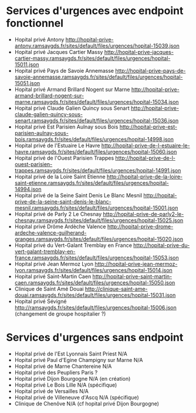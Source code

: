 # Services d'urgences avec endpoint fonctionnel
* Hopital privé Antony http://hopital-prive-antony.ramsaygds.fr/sites/default/files/urgences/hopital-15039.json  
* Hopital privé Jacques Cartier Massy http://hopital-prive-jacques-cartier-massy.ramsaygds.fr/sites/default/files/urgences/hopital-15011.json  
* Hopital privé Pays de Savoie Annemasse http://hopital-prive-pays-de-savoie-annemasse.ramsaygds.fr/sites/default/files/urgences/hopital-15051.json  
* Hopital privé Armand Brillard Nogent sur Marne http://hopital-prive-armand-brillard-nogent-sur-marne.ramsaygds.fr/sites/default/files/urgences/hopital-15034.json  
* Hopital privé Claude Galien Quincy sous Senart http://hopital-prive-claude-galien-quincy-sous-senart.ramsaygds.fr/sites/default/files/urgences/hopital-15036.json  
* Hopital privé Est Parisien Aulnay sous Bois http://hopital-prive-est-parisien-aulnay-sous-bois.ramsaygds.fr/sites/default/files/urgences/hopital-14998.json  
* Hopital privé de l'Estuaire Le Havre http://hopital-prive-de-l-estuaire-le-havre.ramsaygds.fr/sites/default/files/urgences/hopital-15060.json  
* Hopital privé de l'Ouest Parisien Trappes http://hopital-prive-de-l-ouest-parisien-trappes.ramsaygds.fr/sites/default/files/urgences/hopital-14991.json  
* Hopital privé de la Loire Saint Etienne http://hopital-prive-de-la-loire-saint-etienne.ramsaygds.fr/sites/default/files/urgences/hopital-14994.json  
* Hopital privé de la Seine Saint Denis Le Blanc Mesnil http://hopital-prive-de-la-seine-saint-denis-le-blanc-mesnil.ramsaygds.fr/sites/default/files/urgences/hopital-15001.json  
* Hopital privé de Parly 2 Le Chesnay http://hopital-prive-de-parly2-le-chesnay.ramsaygds.fr/sites/default/files/urgences/hopital-15025.json  
* Hopital privé Drôme Ardèche Valence http://hopital-prive-drome-ardeche-valence-guilherand-granges.ramsaygds.fr/sites/default/files/urgences/hopital-15020.json  
* Hopital privé du Vert-Galant Tremblay en France http://hopital-prive-du-vert-galant-tremblay-en-france.ramsaygds.fr/sites/default/files/urgences/hopital-15053.json  
* Hopital privé Jean Mermoz Lyon http://hopital-prive-jean-mermoz-lyon.ramsaygds.fr/sites/default/files/urgences/hopital-15014.json  
* Hopital privé Saint-Martin Caen http://hopital-prive-saint-martin-caen.ramsaygds.fr/sites/default/files/urgences/hopital-15050.json  
* Clinique de Saint Amé Douai http://clinique-saint-ame-douai.ramsaygds.fr/sites/default/files/urgences/hopital-15031.json  
* Hopital privé Sévigné http://ramsaygds.fr/sites/default/files/urgences/hopital-15006.json (changement de groupe hospitalier ?)

# Services d'urgences sans endpoint
* Hopital privé de l'Est Lyonnais Saint Priest N/A  
* Hopital privé Paul d'Egine Champigny sur Marne N/A  
* Hopital privé de Marne Chantereine N/A  
* Hopital privé des Peupliers Paris ?  
* Hopital privé Dijon Bourgogne N/A (en création)  
* Hopital privé Le Bois Lille N/A (spécifique)  
* Hopital privé de Versailles N/A  
* Hopital privé de Villeneuve d'Ascq N/A (spécifique)  
* Clinique de Chenôve N/A (cf hopital privé Dijon Bourgogne)  
